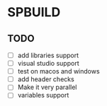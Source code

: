 
# SPBUILD


## TODO
- [ ] add libraries support
- [ ] visual studio support
- [ ] test on macos and windows
- [ ] add header checks
- [ ] Make it very parallel
- [ ] variables support